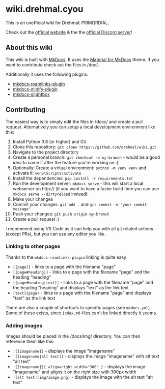 # wiki.drehmal.cyou

This is an unofficial wiki for Drehmal: PRIMΩRDIAL.

Check out the [official website](https://www.drehmal.net/) & the the [official Discord server](https://discord.gg/drehmal)!

## About this wiki

This wiki is built with [MkDocs](https://www.mkdocs.org/). It uses the [Material for MkDocs](https://github.com/squidfunk/mkdocs-material) theme. If you want to contribute check out the files in /doc/.

Additionally it uses the following plugins:

- [mkdocs-roamlinks-plugin](https://github.com/Jackiexiao/mkdocs-roamlinks-plugin)
- [mkdocs-minify-plugin](https://github.com/byrnereese/mkdocs-minify-plugin)
- [mkdocs-glightbox](https://github.com/blueswen/mkdocs-glightbox)

## Contributing

The easiest way is to simply edit the files in /docs/ and create a pull request. Alternatively you can setup a local development environment like this:

1. Install Python 3.8 (or higher) and Git
2. Clone this repository: `git clone https://github.com/drehmal/wiki.git`
3. Navigate to the project directory
4. Create a personal branch: `git checkout -b my-branch` - would be a good idea to name it after the feature you're working on :)
5. Optionally: Create a virtual environment: `python -m venv venv` and activate it: `venv\Scripts\activate`
6. Install the dependencies: `pip install -r requirements.txt`
7. Run the development server: `mkdocs serve` - this will start a local webserver on http:// (if you want to have a faster build time you can use `mkdocs serve --dirtyreload` instead)
8. Make your changes
9. Commit your changes: `git add .` and `git commit -m "your commit message"`
10. Push your changes: `git push origin my-branch`
11. Create a pull request :)

I recommend using VS Code as it can help you with all git related actions (except PRs), but you can use any editor you like.

### Linking to other pages

Thanks to the `mkdocs-roamlinks-plugin` linking is quite easy:

- `[[page]]` - links to a page with the filename "page"
- `[[page#heading]]` - links to a page with the filename "page" and the heading "heading"
- `[[page#heading|text]]` - links to a page with the filename "page" and the heading "heading" and displays "text" as the link text
- `[text](page)` - links to a page with the filename "page" and displays "text" as the link text

There are also a couple of shortcuts to specific pages (see `mkdocs.yml`). Some of these exists, since `index.md`-files can't be linked directly it seems.

### Adding images

Images should be placed in the /docs/img/ directory. You can then reference them like this:

- `![[imagename]]` - displays the image "imagename"
- `![[imagename|alt text]]` - displays the image "imagename" with alt text "alt text"
- `![[imagename]]{ align=right width="300" }` - displays the image "imagename" and aligns it on the right size with 300px width
- `![alt text](img/image.png)` - displays the image with the alt text "alt text"
